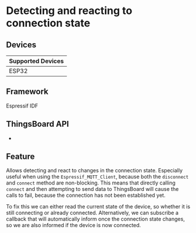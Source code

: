 # Detecting and reacting to connection state

## Devices
| Supported Devices |
|-------------------|
|  ESP32            |

## Framework

Espressif IDF

## ThingsBoard API
-

## Feature
Allows detecting and react to changes in the connection state. Especially useful when using the `Espressif_MQTT_Client`, because both the `disconnect` and `connect` method are non-blocking.
This means that directly calling `connect` and then attempting to send data to ThingsBoard will cause the calls to fail, because the connection has not been established yet.

To fix this we can either read the current state of the device, so whether it is still connecting or already connected. Alternatively, we can subscribe a callback that will automatically inform once the connection state changes, so we are also informed if the device is now connected.
